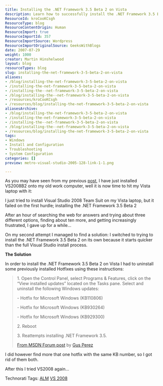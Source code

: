 ```yaml
---
title: Installing the .NET Framework 3.5 Beta 2 on Vista
description: Learn how to successfully install the .NET Framework 3.5 Beta 2 on Vista with step-by-step instructions and troubleshooting tips. Simplify your setup today!
ResourceId: kroCooKCsgh
ResourceType: blog
ResourceContentOrigin: Human
ResourceImport: true
ResourceImportId: 357
ResourceImportSource: Wordpress
ResourceImportOriginalSource: GeeksWithBlogs
date: 2007-07-29
weight: 1000
creator: Martin Hinshelwood
layout: blog
resourceTypes: blog
slug: installing-the-net-framework-3-5-beta-2-on-vista
aliases:
- /blog/installing-the-net-framework-3-5-beta-2-on-vista
- /installing-the-net-framework-3-5-beta-2-on-vista
- /installing-the--net-framework-3-5-beta-2-on-vista
- /blog/installing-the--net-framework-3-5-beta-2-on-vista
- /resources/kroCooKCsgh
- /resources/blog/installing-the-net-framework-3-5-beta-2-on-vista
aliasesArchive:
- /blog/installing-the-net-framework-3-5-beta-2-on-vista
- /installing-the-net-framework-3-5-beta-2-on-vista
- /installing-the--net-framework-3-5-beta-2-on-vista
- /blog/installing-the--net-framework-3-5-beta-2-on-vista
- /resources/blog/installing-the-net-framework-3-5-beta-2-on-vista
tags:
- Windows
- Install and Configuration
- Troubleshooting
- System Configuration
categories: []
preview: metro-visual-studio-2005-128-link-1-1.png

---
```

As you may have seen from my previous [post](http://blog.hinshelwood.com/archive/2007/07/27/Installing-Visual-Studio-2008-Beta-2.aspx "Installing Visual Studio 2008 Beta 2 on XP"), I have just installed VS2008B2 onto my old work computer, well it is now time to hit my Vista laptop with it:

I just tried to install Visual Studio 2008 Team Suit on my Vista laptop, but it failed on the first hurdle; installing the .NET Framework 3.5 Beta 2

After an hour of searching the web for answers and trying about three different options, finding about ten more, and getting increasingly frustrated, I gave up for a while...

On my second attempt I managed to find a solution: I switched to trying to install the .NET Framework 3.5 Beta 2 on its own because it starts quicker than the full Visual Studio install process.

**The Solution**

In order to install the .NET Framework 3.5 Beta 2 on Vista I had to uninstall some previously installed Hotfixes using these instructions:

> 1\. Open the Control Panel, select Programs & Features, click on the “View installed updates” located on the Tasks pane. Select and uninstall the following Windows updates:
>
> \- Hotfix for Microsoft Windows (KB110806)
>
> \- Hotfix for Microsoft Windows (KB930264)
>
> \- Hotfix for Microsoft Windows (KB929300)
>
> 2\. Reboot
>
> 3\. Reattempts installing .NET Framework 3.5.
>
> [From MSDN Forum post](http://forums.microsoft.com/MSDN/ShowPost.aspx?PostID=1705630&SiteID=1&pageid=0#1734475 "Re: [ ERROR ] Can't install .NET Framework 3.5") by [Gus Perez](http://blogs.msdn.com/gusperez/)

I did however find more that one hotfix with the same KB number, so I got rid of them both.

After this I tried VS2008 again...

Technorati Tags: [ALM](http://technorati.com/tags/ALM) [VS 2008](http://technorati.com/tags/VS+2008)
